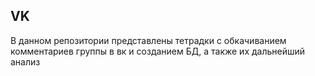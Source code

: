 ## VK
В данном репозитории представлены тетрадки с обкачиванием комментариев группы в вк и созданием БД, а также их дальнейший анализ
